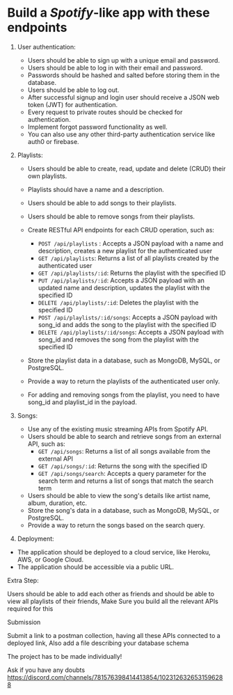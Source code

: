 # Build a *Spotify*-like app with these endpoints

1. User authentication:
    * Users should be able to sign up with a unique email and password.
    * Users should be able to log in with their email and password.
    * Passwords should be hashed and salted before storing them in the database.
    * Users should be able to log out.
    * After successful signup and login user should receive a JSON web token (JWT) for authentication.
    * Every request to private routes should be checked for authentication.
    * Implement forgot password functionality as well.
    * You can also use any other third-party authentication service like auth0 or firebase.

2. Playlists:
    * Users should be able to create, read, update and delete (CRUD) their own playlists.
    * Playlists should have a name and a description.
    * Users should be able to add songs to their playlists.
    * Users should be able to remove songs from their playlists.
    * Create RESTful API endpoints for each CRUD operation, such as:
        * ``POST /api/playlists`` : Accepts a JSON payload with a name and description, creates a new playlist for the authenticated user
        * ``GET /api/playlists``: Returns a list of all playlists created by the authenticated user
        * ``GET /api/playlists/:id``: Returns the playlist with the specified ID
        * ``PUT /api/playlists/:id``: Accepts a JSON payload with an updated name and description, updates the playlist with the specified ID
        * ``DELETE /api/playlists/:id``: Deletes the playlist with the specified ID
        * ``POST /api/playlists/:id/songs``: Accepts a JSON payload with song_id and adds the song to the playlist with the specified ID
        * ``DELETE /api/playlists/:id/songs``: Accepts a JSON payload with song_id and removes the song from the playlist with the specified ID
    * Store the playlist data in a database, such as MongoDB, MySQL, or PostgreSQL.

    * Provide a way to return the playlists of the authenticated user only.

    * For adding and removing songs from the playlist, you need to have song_id and playlist_id in the payload.

3. Songs:
    * Use any of the existing music streaming APIs from Spotify API.
    * Users should be able to search and retrieve songs from an external API, such as:
        * ``GET /api/songs``: Returns a list of all songs available from the external API
        * ``GET /api/songs/:id``: Returns the song with the specified ID
        * ``GET /api/songs/search``: Accepts a query parameter for the search term and returns a list of songs that match the search term
    * Users should be able to view the song's details like artist name, album, duration, etc.
    * Store the song's data in a database, such as MongoDB, MySQL, or PostgreSQL.
    * Provide a way to return the songs based on the search query.

4. Deployment:

* The application should be deployed to a cloud service, like Heroku, AWS, or Google Cloud.
* The application should be accessible via a public URL.

Extra Step:

Users should be able to add each other as friends and should be able to view all playlists of their friends, Make Sure you build all the relevant APIs required for this

Submission

Submit a link to a postman collection, having all these APIs connected to a deployed link, Also add a file describing your database schema

 The project has to be made individually!

Ask if you have any doubts  <https://discord.com/channels/781576398414413854/1023126326531596288>
